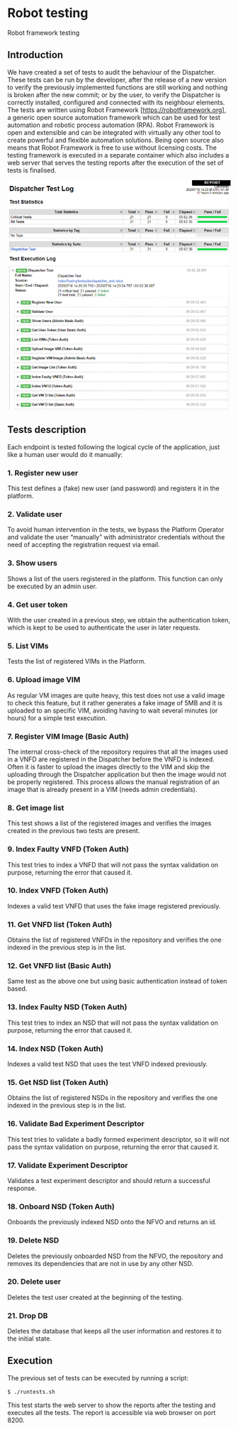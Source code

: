 
# Robot testing
Robot framework testing

## Introduction
We have created a set of tests to audit the behaviour of the Dispatcher. These tests can be run by the developer, after the release of a new version to verify the previously implemented functions are still working and nothing is broken after the new commit; or by the user, to verify the Dispatcher is correctly installed, configured and connected with its neighbour elements.
The tests are written using Robot Framework [https://robotframework.org], a generic open source automation framework which can be used for test automation and robotic process automation (RPA). Robot Framework is open and extensible and can be integrated with virtually any other tool to create powerful and flexible automation solutions. Being open source also means that Robot Framework is free to use without licensing costs.
The testing framework is executed in a separate container which also includes a web server that serves the testing reports after the execution of the set of tests is finalised. 
 
![Test report](./images/test_report.PNG)

## Tests description

Each endpoint is tested following the logical cycle of the application, just like a human user would do it manually:

###  1.  Register new user
This test defines a (fake) new user (and password) and registers it in the platform.

### 2. Validate user
To avoid human intervention in the tests, we bypass the Platform Operator and validate the user “manually” with administrator credentials without the need of accepting the registration request via email.

### 3. Show users
Shows a list of the users registered in the platform. This function can only be executed by an admin user.

### 4. Get user token
With the user created in a previous step, we obtain the authentication token, which is kept to be used to authenticate the user in later requests.

### 5. List VIMs
Tests the list of registered VIMs in the Platform.

### 6. Upload image VIM
As regular VM images are quite heavy, this test does not use a valid image to check this feature, but it rather generates a fake image of 5MB and it is uploaded to an specific VIM, avoiding having to wait several minutes (or hours) for a simple test execution.

### 7. Register VIM Image (Basic Auth)
The internal cross-check of the repository requires that all the images used in a VNFD are registered in the Dispatcher before the VNFD is indexed. Often it is faster to upload the images directly to the VIM and skip the uploading through the Dispatcher application but then the image would not be properly registered. This process allows the manual registration of an image that is already present in a VIM (needs admin credentials).

### 8. Get image list
This test shows a list of the registered images and verifies the images created in the previous two tests are present.

### 9. Index Faulty VNFD (Token Auth)
This test tries to index a VNFD that will not pass the syntax validation on purpose, returning the error that caused it.

### 10. Index VNFD (Token Auth)
Indexes a valid test VNFD that uses the fake image registered previously.

### 11. Get VNFD list (Token Auth)
Obtains the list of registered VNFDs in the repository and verifies the one indexed in the previous step is in the list.

### 12. Get VNFD list (Basic Auth)
Same test as the above one but using basic authentication instead of token based.

### 13. Index Faulty NSD (Token Auth)
This test tries to index an NSD that will not pass the syntax validation on purpose, returning the error that caused it.
### 14. Index NSD (Token Auth)
Indexes a valid test NSD that uses the test VNFD indexed previously.

### 15. Get NSD list (Token Auth)	
Obtains the list of registered NSDs in the repository and verifies the one indexed in the previous step is in the list.

### 16. Validate Bad Experiment Descriptor
This test tries to validate a badly formed experiment descriptor, so it will not pass the syntax validation on purpose, returning the error that caused it.

### 17. Validate Experiment Descriptor
Validates a test experiment descriptor and should return a successful response.

### 18. Onboard NSD (Token Auth)
Onboards the previously indexed NSD onto the NFVO and returns an id.

### 19. Delete NSD
Deletes the previously onboarded NSD from the NFVO, the repository and removes its dependencies that are not in use by any other NSD.

### 20. Delete user
Deletes the test user created at the beginning of the testing.

### 21. Drop DB
Deletes the database that keeps all the user information and restores it to the initial state.

## Execution

The previous set of tests can be executed by running a script:

    $ ./runtests.sh

This test starts the web server to show the reports after the testing and executes all the tests.
The report is accessible via web browser on port 8200.

